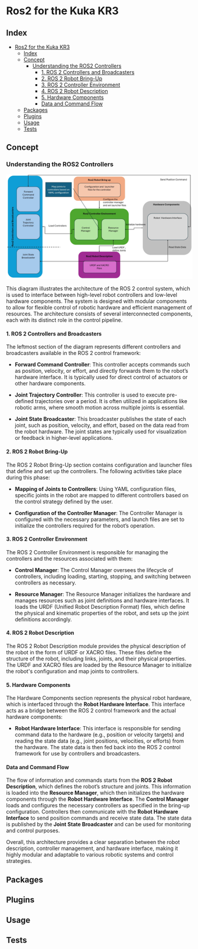 # Ros2 for the Kuka KR3 


## Index
- [Ros2 for the Kuka KR3](#ros2-for-the-kuka-kr3)
  - [Index](#index)
  - [Concept](#concept)
    - [Understanding the ROS2 Controllers](#understanding-the-ros2-controllers)
      - [1. ROS 2 Controllers and Broadcasters](#1-ros-2-controllers-and-broadcasters)
      - [2. ROS 2 Robot Bring-Up](#2-ros-2-robot-bring-up)
      - [3. ROS 2 Controller Environment](#3-ros-2-controller-environment)
      - [4. ROS 2 Robot Description](#4-ros-2-robot-description)
      - [5. Hardware Components](#5-hardware-components)
      - [Data and Command Flow](#data-and-command-flow)
  - [Packages](#packages)
  - [Plugins](#plugins)
  - [Usage](#usage)
  - [Tests](#tests)


## Concept

### Understanding the ROS2 Controllers 

![Ros2_Controller_Concept](/Images/ROS2_Concept.jpg)

This diagram illustrates the architecture of the ROS 2 control system, which is used to interface between high-level robot controllers and low-level hardware components. The system is designed with modular components to allow for flexible control of robotic hardware and efficient management of resources. The architecture consists of several interconnected components, each with its distinct role in the control pipeline.

#### 1. ROS 2 Controllers and Broadcasters

The leftmost section of the diagram represents different controllers and broadcasters available in the ROS 2 control framework:

- **Forward Command Controller**: This controller accepts commands such as position, velocity, or effort, and directly forwards them to the robot’s hardware interface. It is typically used for direct control of actuators or other hardware components.

- **Joint Trajectory Controller**: This controller is used to execute pre-defined trajectories over a period. It is often utilized in applications like robotic arms, where smooth motion across multiple joints is essential.

- **Joint State Broadcaster**: This broadcaster publishes the state of each joint, such as position, velocity, and effort, based on the data read from the robot hardware. The joint states are typically used for visualization or feedback in higher-level applications.

#### 2. ROS 2 Robot Bring-Up

The ROS 2 Robot Bring-Up section contains configuration and launcher files that define and set up the controllers. The following activities take place during this phase:

- **Mapping of Joints to Controllers**: Using YAML configuration files, specific joints in the robot are mapped to different controllers based on the control strategy defined by the user.

- **Configuration of the Controller Manager**: The Controller Manager is configured with the necessary parameters, and launch files are set to initialize the controllers required for the robot’s operation.

#### 3. ROS 2 Controller Environment

The ROS 2 Controller Environment is responsible for managing the controllers and the resources associated with them:

- **Control Manager**: The Control Manager oversees the lifecycle of controllers, including loading, starting, stopping, and switching between controllers as necessary.

- **Resource Manager**: The Resource Manager initializes the hardware and manages resources such as joint definitions and hardware interfaces. It loads the URDF (Unified Robot Description Format) files, which define the physical and kinematic properties of the robot, and sets up the joint definitions accordingly.

#### 4. ROS 2 Robot Description

The ROS 2 Robot Description module provides the physical description of the robot in the form of URDF or XACRO files. These files define the structure of the robot, including links, joints, and their physical properties. The URDF and XACRO files are loaded by the Resource Manager to initialize the robot's configuration and map joints to controllers.

#### 5. Hardware Components

The Hardware Components section represents the physical robot hardware, which is interfaced through the **Robot Hardware Interface**. This interface acts as a bridge between the ROS 2 control framework and the actual hardware components:

- **Robot Hardware Interface**: This interface is responsible for sending command data to the hardware (e.g., position or velocity targets) and reading the state data (e.g., joint positions, velocities, or efforts) from the hardware. The state data is then fed back into the ROS 2 control framework for use by controllers and broadcasters.

#### Data and Command Flow

The flow of information and commands starts from the **ROS 2 Robot Description**, which defines the robot’s structure and joints. This information is loaded into the **Resource Manager**, which then initializes the hardware components through the **Robot Hardware Interface**. The **Control Manager** loads and configures the necessary controllers as specified in the bring-up configuration. Controllers then communicate with the **Robot Hardware Interface** to send position commands and receive state data. The state data is published by the **Joint State Broadcaster** and can be used for monitoring and control purposes.

Overall, this architecture provides a clear separation between the robot description, controller management, and hardware interface, making it highly modular and adaptable to various robotic systems and control strategies.

## Packages

## Plugins 

## Usage

## Tests